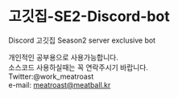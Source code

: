 # 고깃집-SE2-Discord-bot
Discord 고깃집 Season2 server exclusive bot 


개인적인 공부용으로 사용가능합니다.   
소스코드 사용하실때는 꼭 연락주시기 바랍니다.   
Twitter:@work_meatroast    
e-mail: meatroast@meatball.kr    
